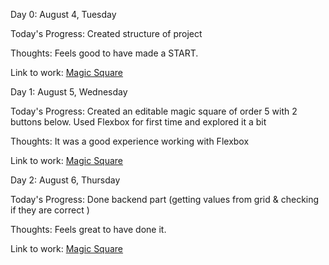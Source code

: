Day 0: August 4, Tuesday

Today's Progress: Created structure of project

Thoughts: Feels good to have made a START.

Link to work: [Magic Square](https://github.com/Vaibz123/5-by-5-magic-square)

Day 1: August 5, Wednesday

Today's Progress: Created an editable magic square of order 5 with 2 buttons below.
		  Used Flexbox for first time and explored it a bit
		  
Thoughts: It was a good experience working with Flexbox

Link to work: [Magic Square](https://github.com/Vaibz123/5-by-5-magic-square)

Day 2: August 6, Thursday

Today's Progress: Done backend part (getting values from grid & checking if they are correct )

Thoughts: Feels great to have done it.

Link to work: [Magic Square](https://github.com/Vaibz123/5-by-5-magic-square/commit/45a2233eea3026bb23d7c39c13c94072ffaf1fe7)




